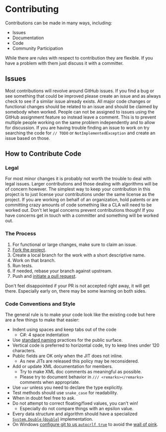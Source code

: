 # Contributing

Contributions can be made in many ways, including:

* Issues
* Documentation
* Code
* Community Participation

While there are rules with respect to contribution they are flexible.
If you have a problem with them just discuss it with a committer.

## Issues

Most contributions will revolve around GitHub issues.
If you find a bug or see something that could be improved please create an issue
and as always check to see if a similar issue already exists. All major code changes or functional changes should be related to an issue and should be claimed by somebody when worked.
People can not be assigned to issues using the GitHub assignment feature so instead leave a comment.
This is to prevent multiple people working on the same problem independently and to allow for discussion.
If you are having trouble finding an issue to work on try searching the code for `// TODO` or `NotImplementedException` and create an issue based on those.

## How to Contribute Code

### Legal

For most minor changes it is probably not worth the trouble to deal with legal issues.
Larger contributions and those dealing with algorithms will be of concern however.
The simplest way to keep your contribution in this project is to just license your contributions
under the same license as the project. If you are working on behalf of an organization, hold patents or are committing crazy amounts of code something like a CLA will need to be worked out.
Don't let legal concerns prevent contributions though!
If you have concerns get in touch with a committer and something will be worked out.

### The Process

1. For functional or large changes, make sure to claim an issue.
2. [Fork the project](https://help.github.com/articles/fork-a-repo/).
3. Create a local branch for the work with a short descriptive name.
4. Work on that branch.
5. Run tests.
6. If needed, rebase your branch against upstream.
7. Push and [initiate a pull request](https://help.github.com/articles/using-pull-requests/).

Don't feel disappointed if your PR is not accepted right away, it will get there.
Especially early on, there may be some learning on both sides.

### Code Conventions and Style

The general rule is to make your code look like the existing code but here are a few things to make that easier:

* Indent using spaces and keep tabs out of the code
  * C#: 4 space indentation
* Use [standard naming](http://msdn.microsoft.com/en-us/library/ms229002.aspx) practices for the public surface.
* Vertical code is preferred to horizontal code, try to keep lines under 120 characters.
* Public fields are OK only when the JIT does not inline.
  * As new JITs are released this policy may be reconsidered.
* Add or update XML documentation for members. 
  * Try to make XML doc comments as meaningful as possible.
  * Please try to document behavior in `/// <remarks></remarks>` comments when appropriate.
* Use `var` unless you need to declare the type explicitly.
* Test methods should use `snake_case` for readability.
* When in doubt feel free to ask.
* Do not attempt to correct floating/fixed values, you can't win!
  * Especially do not compare things with an epsilon value.
* Every data structure and algorithm should have a specialized [`System.Double` (`double`)](http://msdn.microsoft.com/en-us/library/system.double.aspx) implementation.
* On Windows [configure git to us `autocrlf true`](https://help.github.com/articles/dealing-with-line-endings/) to avoid the [wall of pink](http://www.hanselman.com/blog/YoureJustAnotherCarriageReturnLineFeedInTheWall.aspx).
